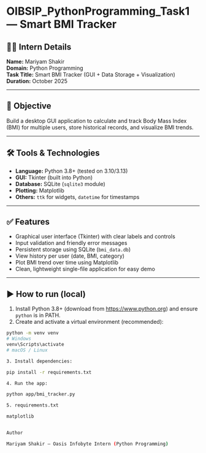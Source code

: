 # OIBSIP_PythonProgramming_Task1 — Smart BMI Tracker

## 👩‍💻 Intern Details
**Name:** Mariyam Shakir  
**Domain:** Python Programming  
**Task Title:** Smart BMI Tracker (GUI + Data Storage + Visualization)  
**Duration:** October 2025

---

## 🎯 Objective
Build a desktop GUI application to calculate and track Body Mass Index (BMI) for multiple users, store historical records, and visualize BMI trends.

---

## 🛠 Tools & Technologies
- **Language:** Python 3.8+ (tested on 3.10/3.13)
- **GUI:** Tkinter (built into Python)
- **Database:** SQLite (`sqlite3` module)
- **Plotting:** Matplotlib
- **Others:** `ttk` for widgets, `datetime` for timestamps

---

## ✅ Features
- Graphical user interface (Tkinter) with clear labels and controls  
- Input validation and friendly error messages  
- Persistent storage using SQLite (`bmi_data.db`)  
- View history per user (date, BMI, category)  
- Plot BMI trend over time using Matplotlib  
- Clean, lightweight single-file application for easy demo

---

## ▶️ How to run (local)
1. Install Python 3.8+ (download from https://www.python.org) and ensure `python` is in PATH.  
2. Create and activate a virtual environment (recommended):
```bash
python -m venv venv
# Windows
venv\Scripts\activate
# macOS / Linux

3. Install dependencies:

pip install -r requirements.txt

4. Run the app:

python app/bmi_tracker.py

5. requirements.txt

matplotlib


Author

Mariyam Shakir — Oasis Infobyte Intern (Python Programming)


